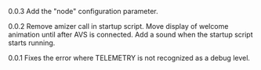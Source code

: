 0.0.3
Add the "node" configuration parameter.

0.0.2
Remove amizer call in startup script.
Move display of welcome animation until after AVS is connected.
Add a sound when the startup script starts running.

0.0.1
Fixes the error where TELEMETRY is not recognized as a debug level.
